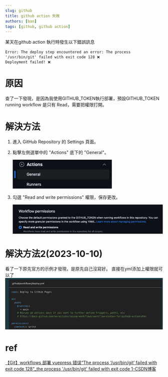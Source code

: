 ```yaml
---
slug: github
title: github action 失敗
authors: [ban]
tags: [github, github action]
---
```


某天在github action 執行時發生以下錯誤訊息
```
Error: The deploy step encountered an error: The process '/usr/bin/git' failed with exit code 128 ❌
Deployment failed! ❌
```

# 原因

查了一下發現，是因為我使用GITHUB_TOKEN執行部署，預設GITHUB_TOKEN running workflow 是只有 Read，需要把權限打開。

# 解決方法
1. 進入 GitHub Repository 的 Settings 頁面。
2. 點擊左側選單中的 "Actions" 底下的 "General"。
    
   ![截圖 2023-10-04 下午9.54.42.png](%E6%88%AA%E5%9C%96%202023-10-04%20%E4%B8%8B%E5%8D%889.54.42.png)

3. 勾選 "Read and write permissions" 權限，保存更改。

   ![截圖 2023-10-04 下午9.54.48.png](%E6%88%AA%E5%9C%96%202023-10-04%20%E4%B8%8B%E5%8D%889.54.48.png)

# 解決方法2(2023-10-10)
看了一下原先官方的示例才發現，是原先自己沒寫好。
直接在yml添加上權限就可以了
   ![截圖 2023-10-10 下午3.45.56.png](%E6%88%AA%E5%9C%96%202023-10-10%20%E4%B8%8B%E5%8D%883.45.56.png)
# ref
[【Git】workflows 部署 vuepress 错误“The process ‘/usr/bin/git‘ failed with exit code 128“_the process '/usr/bin/git' failed with exit code 1-CSDN博客](https://blog.csdn.net/weixin_42282187/article/details/124766382)
